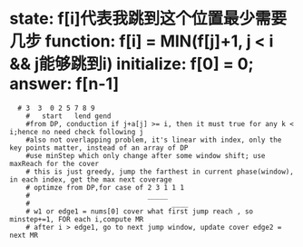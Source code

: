 # state: f[i]代表我跳到这个位置最少需要几步 function: f[i] = MIN(f[j]+1, j < i && j能够跳到i) initialize: f[0] = 0; answer: f[n-1]
      # 3  3  0 2 5 7 8 9
        #   start   lend gend 
        #from DP, conduction if j+a[j] >= i, then it must true for any k < i;hence no need check following j
        #also not overlapping problem, it's linear with index, only the key points matter, instead of an array of DP
        #use minStep which only change after some window shift; use maxReach for the cover
        # this is just greedy, jump the farthest in current phase(window), in each index, get the max next coverage
        # optimze from DP,for case of 2 3 1 1 1
        #                             _____ 
        #                                   ____
        # w1 or edge1 = nums[0] cover what first jump reach , so minstep+=1, FOR each i,compute MR
        # after i > edge1, go to next jump window, update cover edge2 = next MR  
